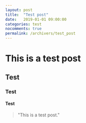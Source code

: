 ```yaml
---
layout: post
title:  "Test post"
date:   2019-01-01 09:00:00
categories: test
nocomments: true
permalink: /archivers/test_post
---
```


# This is a test post

## Test

### Test

#### Test

> "This is a test post."




